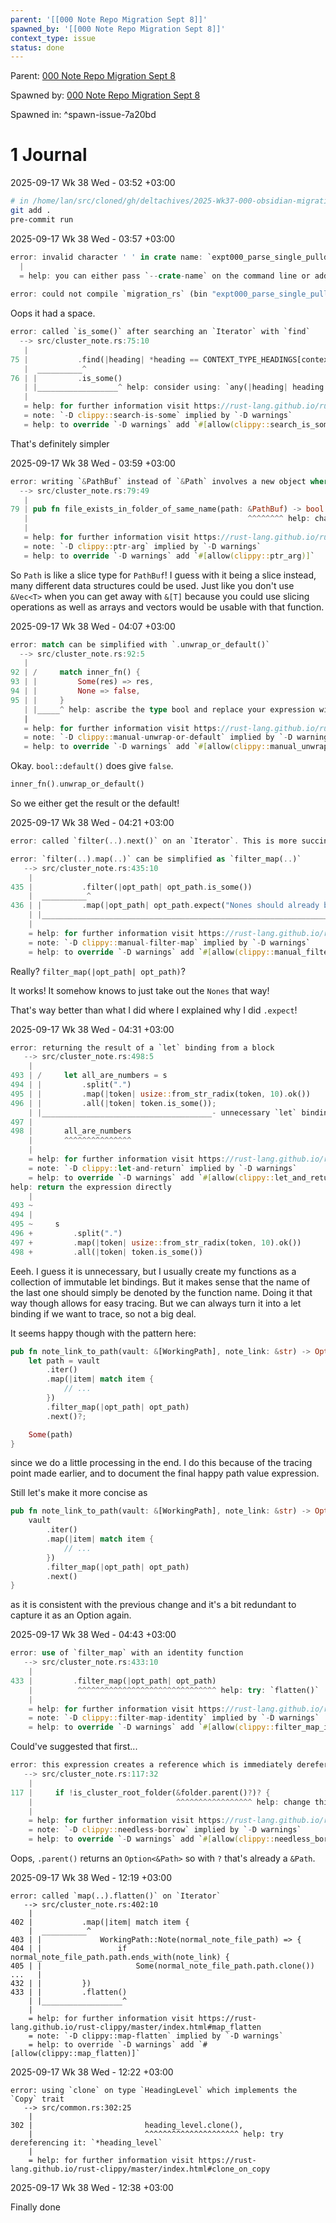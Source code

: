 ```yaml
---
parent: '[[000 Note Repo Migration Sept 8]]'
spawned_by: '[[000 Note Repo Migration Sept 8]]'
context_type: issue
status: done
---
```


Parent: [000 Note Repo Migration Sept 8](../000%20Note%20Repo%20Migration%20Sept%208.md)

Spawned by: [000 Note Repo Migration Sept 8](../000%20Note%20Repo%20Migration%20Sept%208.md)

Spawned in: [<a name="spawn-issue-7a20bd" />^spawn-issue-7a20bd](../000%20Note%20Repo%20Migration%20Sept%208.md#spawn-issue-7a20bd)

# 1 Journal

2025-09-17 Wk 38 Wed - 03:52 +03:00

````sh
# in /home/lan/src/cloned/gh/deltachives/2025-Wk37-000-obsidian-migration
git add .
pre-commit run
````

2025-09-17 Wk 38 Wed - 03:57 +03:00

````rust
error: invalid character ' ' in crate name: `expt000_parse_single_pulldown_cmark copy`                                                                                                        
  |                                                                                            
  = help: you can either pass `--crate-name` on the command line or add `#![crate_name = "…"]` to set the crate name
                                               
error: could not compile `migration_rs` (bin "expt000_parse_single_pulldown_cmark copy" test) due to 1 previous error

````

Oops it had a space.

````rust
error: called `is_some()` after searching an `Iterator` with `find`                                                                                                                           
  --> src/cluster_note.rs:75:10     
   |
75 |           .find(|heading| *heading == CONTEXT_TYPE_HEADINGS[context_type_id])
   |  __________^
76 | |         .is_some()                                                                      
   | |__________________^ help: consider using: `any(|heading| heading == CONTEXT_TYPE_HEADINGS[context_type_id])`
   |
   = help: for further information visit https://rust-lang.github.io/rust-clippy/master/index.html#search_is_some
   = note: `-D clippy::search-is-some` implied by `-D warnings`
   = help: to override `-D warnings` add `#[allow(clippy::search_is_some)]`
````

That's definitely simpler

2025-09-17 Wk 38 Wed - 03:59 +03:00

````rust
error: writing `&PathBuf` instead of `&Path` involves a new object where a slice will do
  --> src/cluster_note.rs:79:49
   |                                                                                                                                                                                          
79 | pub fn file_exists_in_folder_of_same_name(path: &PathBuf) -> bool {
   |                                                 ^^^^^^^^ help: change this to: `&Path`
   |                                                                                           
   = help: for further information visit https://rust-lang.github.io/rust-clippy/master/index.html#ptr_arg
   = note: `-D clippy::ptr-arg` implied by `-D warnings`
   = help: to override `-D warnings` add `#[allow(clippy::ptr_arg)]`
````

So `Path` is like a slice type for `PathBuf`! I guess with it being a slice instead, many different data structures could be used. Just like you don't use `&Vec<T>` when you can get away with `&[T]` because you could use slicing operations as well as arrays and vectors would be usable with that function.

2025-09-17 Wk 38 Wed - 04:07 +03:00

````rust
error: match can be simplified with `.unwrap_or_default()`
  --> src/cluster_note.rs:92:5
   |
92 | /     match inner_fn() {
93 | |         Some(res) => res,
94 | |         None => false,
95 | |     }
   | |_____^ help: ascribe the type bool and replace your expression with: `inner_fn().unwrap_or_default()`
   |
   = help: for further information visit https://rust-lang.github.io/rust-clippy/master/index.html#manual_unwrap_or_default
   = note: `-D clippy::manual-unwrap-or-default` implied by `-D warnings`
   = help: to override `-D warnings` add `#[allow(clippy::manual_unwrap_or_default)]`
````

Okay. `bool::default()` does give `false`.

````rust
inner_fn().unwrap_or_default()
````

So we either get the result or the default!

2025-09-17 Wk 38 Wed - 04:21 +03:00

````rust
error: called `filter(..).next()` on an `Iterator`. This is more succinctly expressed by calling `.find(..)` instead
````

````rust
error: `filter(..).map(..)` can be simplified as `filter_map(..)`
   --> src/cluster_note.rs:435:10
    |
435 |           .filter(|opt_path| opt_path.is_some())
    |  __________^
436 | |         .map(|opt_path| opt_path.expect("Nones should already be filtered out"))
    | |________________________________________________________________________________^ help: try: `filter_map(|opt_path| opt_path)`
    |
    = help: for further information visit https://rust-lang.github.io/rust-clippy/master/index.html#manual_filter_map
    = note: `-D clippy::manual-filter-map` implied by `-D warnings`
    = help: to override `-D warnings` add `#[allow(clippy::manual_filter_map)]`
````

Really? `filter_map(|opt_path| opt_path)`?

It works! It somehow knows to just take out the `Nones` that way!

That's way better than what I did where I explained why I did `.expect`!

2025-09-17 Wk 38 Wed - 04:31 +03:00

````rust
error: returning the result of a `let` binding from a block
   --> src/cluster_note.rs:498:5
    |
493 | /     let all_are_numbers = s
494 | |         .split(".")
495 | |         .map(|token| usize::from_str_radix(token, 10).ok())
496 | |         .all(|token| token.is_some());
    | |______________________________________- unnecessary `let` binding
497 |
498 |       all_are_numbers
    |       ^^^^^^^^^^^^^^^
    |
    = help: for further information visit https://rust-lang.github.io/rust-clippy/master/index.html#let_and_return
    = note: `-D clippy::let-and-return` implied by `-D warnings`
    = help: to override `-D warnings` add `#[allow(clippy::let_and_return)]`
help: return the expression directly
    |
493 ~     
494 |
495 ~     s
496 +         .split(".")
497 +         .map(|token| usize::from_str_radix(token, 10).ok())
498 +         .all(|token| token.is_some())
````

Eeeh. I guess it is unnecessary, but I usually create my functions as a collection of immutable let bindings. But it makes sense that the name of the last one should simply be denoted by the function name. Doing it that way though allows for easy tracing. But we can always turn it into a let binding if we want to trace, so not a big deal.

It seems happy though with the pattern here:

````rust
pub fn note_link_to_path(vault: &[WorkingPath], note_link: &str) -> Option<PathBuf> {
    let path = vault
        .iter()
        .map(|item| match item {
			// ...
        })
        .filter_map(|opt_path| opt_path)
        .next()?;

    Some(path)
}
````

since we do a little processing in the end. I do this because of the tracing point made earlier, and to document the final happy path value expression.

Still let's make it more concise as

````rust
pub fn note_link_to_path(vault: &[WorkingPath], note_link: &str) -> Option<PathBuf> {
    vault
        .iter()
        .map(|item| match item {
			// ...
        })
        .filter_map(|opt_path| opt_path)
        .next()
}
````

as it is consistent with the previous change and it's a bit redundant to capture it as an Option again.

2025-09-17 Wk 38 Wed - 04:43 +03:00

````rust
error: use of `filter_map` with an identity function
   --> src/cluster_note.rs:433:10
    |
433 |         .filter_map(|opt_path| opt_path)
    |          ^^^^^^^^^^^^^^^^^^^^^^^^^^^^^^^ help: try: `flatten()`
    |
    = help: for further information visit https://rust-lang.github.io/rust-clippy/master/index.html#filter_map_identity
    = note: `-D clippy::filter-map-identity` implied by `-D warnings`
    = help: to override `-D warnings` add `#[allow(clippy::filter_map_identity)]`
````

Could've suggested that first...

````rust
error: this expression creates a reference which is immediately dereferenced by the compiler
   --> src/cluster_note.rs:117:32
    |
117 |     if !is_cluster_root_folder(&folder.parent()?)? {
    |                                ^^^^^^^^^^^^^^^^^ help: change this to: `folder.parent()?`
    |
    = help: for further information visit https://rust-lang.github.io/rust-clippy/master/index.html#needless_borrow
    = note: `-D clippy::needless-borrow` implied by `-D warnings`
    = help: to override `-D warnings` add `#[allow(clippy::needless_borrow)]`
````

Oops, `.parent()` returns an `Option<&Path>` so with `?` that's already a `&Path`.

2025-09-17 Wk 38 Wed - 12:19 +03:00

````
error: called `map(..).flatten()` on `Iterator`
   --> src/cluster_note.rs:402:10
    |
402 |           .map(|item| match item {
    |  __________^
403 | |             WorkingPath::Note(normal_note_file_path) => {
404 | |                 if normal_note_file_path.path.ends_with(note_link) {
405 | |                     Some(normal_note_file_path.path.clone())
...   |
432 | |         })
433 | |         .flatten()
    | |__________________^
    |
    = help: for further information visit https://rust-lang.github.io/rust-clippy/master/index.html#map_flatten
    = note: `-D clippy::map-flatten` implied by `-D warnings`
    = help: to override `-D warnings` add `#[allow(clippy::map_flatten)]`

````

2025-09-17 Wk 38 Wed - 12:22 +03:00

````
error: using `clone` on type `HeadingLevel` which implements the `Copy` trait
   --> src/common.rs:302:25
    |
302 |                         heading_level.clone(),
    |                         ^^^^^^^^^^^^^^^^^^^^^ help: try dereferencing it: `*heading_level`
    |
    = help: for further information visit https://rust-lang.github.io/rust-clippy/master/index.html#clone_on_copy
````

2025-09-17 Wk 38 Wed - 12:38 +03:00

Finally done

